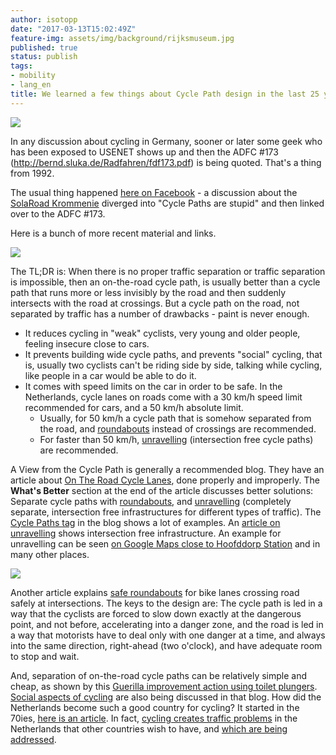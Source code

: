 ```yaml
---
author: isotopp
date: "2017-03-13T15:02:49Z"
feature-img: assets/img/background/rijksmuseum.jpg
published: true
status: publish
tags:
- mobility
- lang_en
title: We learned a few things about Cycle Path design in the last 25 years
---
```

![](/uploads/2017/03/Screen-Shot-2017-03-13-at-14.37.54.png)

In any discussion about cycling in Germany, sooner or later some geek who
has been exposed to USENET shows up and then the ADFC #173
(http://bernd.sluka.de/Radfahren/fdf173.pdf) is being quoted. That's a thing
from 1992.

The usual thing happened [here on Facebook](https://www.facebook.com/konni.scheller/posts/601278760077183) - a
discussion about the [SolaRoad Krommenie](http://www.solaroad.nl/) diverged
into "Cycle Paths are stupid" and then linked over to the ADFC #173. 

Here is a bunch of more recent material and links.

![](/uploads/2017/03/side-by-side-cycling.jpg)

The TL;DR is: When there is no proper traffic separation or traffic
separation is impossible, then an on-the-road cycle path, is usually better
than a cycle path that runs more or less invisibly by the road and then
suddenly intersects with the road at crossings. But a cycle path on the
road, not separated by traffic has a number of drawbacks - paint is never
enough.

- It reduces cycling in "weak" cyclists, very young and older people,
  feeling insecure close to cars.
- It prevents building wide cycle paths, and prevents "social" cycling, that is,
  usually two cyclists can't be riding side by side, talking while cycling,
  like people in a car would be able to do it.
- It comes with speed limits on the car in order to be safe. In the
  Netherlands, cycle lanes on roads come with a 30 km/h speed limit
  recommended for cars, and a 50 km/h absolute limit.
  - Usually, for 50 km/h a cycle path that is somehow separated from the
    road, and
    [roundabouts](http://www.aviewfromthecyclepath.com/2014/05/the-best-roundabout-design-for-cyclists.html)
    instead of crossings are recommended.
  - For faster than 50 km/h,
    [unravelling](http://www.aviewfromthecyclepath.com/2012/04/100-segregation-of-bikes-and-cars.html)
    (intersection free cycle paths) are recommended.

A View from the Cycle Path is generally a recommended blog. They have an
article about [On The Road Cycle Lanes](http://www.aviewfromthecyclepath.com/2014/04/on-road-cycle-lanes-good-bad-and-ugly.html),
done properly and improperly. The **What's Better** section at the end of
the article discusses better solutions: Separate cycle paths with
[roundabouts](http://www.aviewfromthecyclepath.com/2014/05/the-best-roundabout-design-for-cyclists.html),
and
[unravelling](http://www.aviewfromthecyclepath.com/2012/04/100-segregation-of-bikes-and-cars.html)
(completely separate, intersection free infrastructures for different types of traffic). The 
[Cycle Paths tag](http://www.aviewfromthecyclepath.com/search/label/cycle%20paths) in the
blog shows a lot of examples. An 
[article on unravelling](http://www.aviewfromthecyclepath.com/2012/04/100-segregation-of-bikes-and-cars.html)
shows intersection free infrastructure. An example for unravelling can be
seen 
[on Google Maps close to Hoofddorp Station](https://www.google.nl/maps/dir/Graan+voor+Visch+14402,+Hoofddorp/Hoofddorp,+Station,+2132+HA+Hoofddorp/@52.2929719,4.6950909,210m/data=!3m1!1e3!4m13!4m12!1m5!1m1!1s0x47c5e7a6b423096d:0xc6352d61ad3008ff!2m2!1d4.6914988!2d52.2952505!1m5!1m1!1s0x47c5e70a44c2d41f:0x34a4aa65b173485d!2m2!1d4.6985328!2d52.2927456?hl=en)
and in many other places.

![](/uploads/2017/03/Screen-Shot-2017-03-13-at-15.00.44-300x195.png)

Another article explains 
[safe roundabouts](http://www.aviewfromthecyclepath.com/2014/05/the-best-roundabout-design-for-cyclists.html)
for bike lanes crossing road safely at intersections. The keys to the design
are: The cycle path is led in a way that the cyclists are forced to slow
down exactly at the dangerous point, and not before, accelerating into a
danger zone, and the road is led in a way that motorists have to deal only
with one danger at a time, and always into the same direction, right-ahead
(two o'clock), and have adequate room to stop and wait. 

And, separation of on-the-road cycle paths can be relatively simple and
cheap, as shown by this
[Guerilla improvement action using toilet plungers](http://road.cc/content/news/218361-toilet-plungers-are-being-used-create-guerrilla-bike-lanes-and-highlight-crap).
[Social aspects of cycling](http://www.aviewfromthecyclepath.com/2016/08/mass-cycling-requires-sociable-side-by.html)
are also being discussed in that blog. How did the Netherlands become such a
good country for cycling? It started in the 70ies, 
[here is an article](https://www.theguardian.com/cities/2015/may/05/amsterdam-bicycle-capital-world-transport-cycling-kindermoord).
In fact, 
[cycling creates traffic problems](http://www.citylab.com/commute/2016/01/the-dutch-love-cycling-so-much-that-their-bike-lanes-cant-cope/423492/)
in the Netherlands that other countries wish to have, and 
[which are being addressed](https://bicycledutch.wordpress.com/2016/01/26/crowded-cycleways-lead-to-new-urban-design-approach/).
